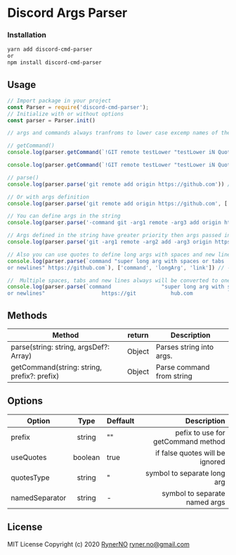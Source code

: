 # Discord Args Parser

### Installation 
```sh
yarn add discord-cmd-parser
or
npm install discord-cmd-parser
```
## Usage

```js
// Import package in your project
const Parser = require('discord-cmd-parser');
// Initialize with or without options
const parser = Parser.init()

// args and commands always tranfroms to lower case excemp names of the args and args in quotes

// getCommand()
console.log(parser.getCommand(`!GIT remote testLower "testLower iN Quotes" -namedNotInLower test`)) // ---> { command: 'git', parseArgs: function()}

console.log(parser.getCommand(`!GIT remote testLower "testLower iN Quotes" -namedNotInLower test`).parseArgs()) // ---> {command: 'git', args: {_: ['remote', 'testlower', 'testLower iN Quotes'], namedNotInLower: 'test'}

// parse()
console.log(parser.parse('git remote add origin https://github.com')) // ---> {_:['git', 'remote', 'add', 'origin', 'https://github.com']}

// Or with args definition
console.log(parser.parse('git remote add origin https://github.com', ['command', 'arg1', 'arg2', 'arg3'])) // ---> {_:['https://github.com'], command: 'git', arg1: 'remote', arg2: 'add', arg3: 'origin'}

// You can define args in the string
console.log(parser.parse('-command git -arg1 remote -arg3 add origin https://github.com')) // ---> {_:['https://github.com'], command: 'git', arg1: 'remote', arg2: 'add', arg3: 'origin'}

// Args defined in the string have greater priority then args passed in array
console.log(parser.parse('git -arg1 remote -arg2 add -arg3 origin https://github.com -command replaced'), ['command']) // ---> {_:['git', 'https://github.com'], command: 'replaced', arg1: 'remote', arg2: 'add', arg3: 'origin'}

// Also you can use quotes to define long args with spaces and new lines
console.log(parser.parse(`command "super long arg with spaces or tabs   
or newlines" https://github.com`), ['command', 'longArg', 'link']) // ---> {_:[], command: 'command', longarg: 'super long arg with spaces or tabs or newlines', link: 'https://github.com'}

//  Multiple spaces, tabs and new lines always will be converted to one space
console.log(parser.parse(`command                "super long arg with spaces or tabs   
or newlines"                  https://git           hub.com           `), ['command', 'longArg', 'link']) // ---> {_:['hub.com'], command: 'command', longArg: 'super long arg with spaces or tabs or newlines', link: 'https://git'}
```
## Methods
| Method  | return | Description  | 
| ------------- |:--------------:| ---------- |
| parse(string: string, argsDef?: Array<string>) | Object | Parses string into args.
| getCommand(string: string, prefix?: prefix) | Object | Parse command from string
## Options

| Option        | Type          | Deffault | Description  | 
| ------------- |:--------------:| ---------- | -----:|
| prefix | string | "" | pefix to use for getCommand method
| useQuotes | boolean | true | if false quotes will be ignored 
| quotesType| string | "|symbol to separate long arg
|namedSeparator| string | - | symbol to separate named args

## License
MIT License
Copyright (c) 2020 [RynerNO](https://github.com/RynerNO) <ryner.no@gmail.com>

